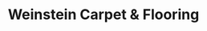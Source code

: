 ---
title: "Weinstein Carpet & Flooring"
url: /brooklyn/weinstein-carpet-and-flooring/
shop: flooring
---